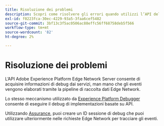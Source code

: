 ```yaml
---
title: Risoluzione dei problemi
description: Scopri come risolvere gli errori quando utilizzi l’API del server Edge Network.
exl-id: f0223fca-30ec-4229-93a5-3faa6cef5482
source-git-commit: 3bf13c3f5ac0506ac88effc56ff68758deb5f566
workflow-type: tm+mt
source-wordcount: '82'
ht-degree: 2%

---
```



# Risoluzione dei problemi

L’API Adobe Experience Platform Edge Network Server consente di acquisire informazioni di debug dai servizi, man mano che gli eventi vengono elaborati tramite la pipeline di raccolta dati Edge Network.

Lo stesso meccanismo utilizzato da [Experience Platform Debugger](https://experienceleague.adobe.com/docs/debugger-learn/tutorials/experience-platform-debugger/introduction-to-the-experience-platform-debugger.html) consente di eseguire il debug di implementazioni basate su API.

Utilizzando [Assurance](../assurance/home.md), puoi creare un ID sessione di debug che puoi utilizzare ulteriormente nelle richieste Edge Network per tracciare gli eventi.
